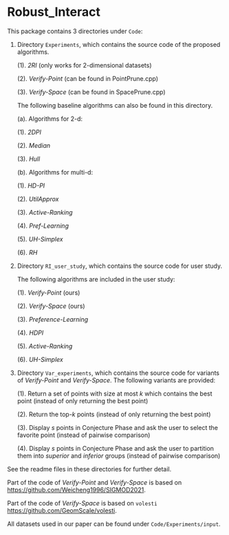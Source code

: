 # Robust_Interact


This package contains 3 directories under `Code`: 
1. Directory `Experiments`, which contains the source code of the proposed algorithms.

	(1). *2RI* (only works for 2-dimensional datasets)
  
	(2). *Verify-Point* (can be found in PointPrune.cpp)
  
	(3). *Verify-Space* (can be found in SpacePrune.cpp)
  
    The following baseline algorithms can also be found in this directory.
	
	(a). Algorithms for 2-d:

	(1). *2DPI* 

	(2). *Median*

	(3). *Hull*

	(b). Algorithms for multi-d:

	(1). *HD-PI*

	(2). *UtilApprox*

	(3). *Active-Ranking*

	(4). *Pref-Learning*

	(5). *UH-Simplex*

	(6). *RH*

2. Directory `RI_user_study`, which contains the source code for user study.

	The following algorithms are included in the user study:

	(1). *Verify-Point* (ours)
  
	(2). *Verify-Space* (ours)
  
	(3). *Preference-Learning*
  
	(4). *HDPI*
  
	(5). *Active-Ranking*
  
	(6). *UH-Simplex*

3. Directory `Var_experiments`, which contains the source code for variants of *Verify-Point* and *Verify-Space*. The following variants are provided:

	(1). Return a set of points with size at most *k* which contains the best point (instead of only returning the best point)
	
	(2). Return the top-*k* points (instead of only returning the best point)
	
	(3). Display *s* points in Conjecture Phase and ask the user to select the favorite point (instead of pairwise comparison)
	
	(4). Display *s* points in Conjecture Phase and ask the user to partition them into *superior* and *inferior* groups (instead of pairwise comparison)

See the readme files in these directories for further detail.

Part of the code of *Verify-Point* and *Verify-Space* is based on https://github.com/Weicheng1996/SIGMOD2021.

Part of the code of *Verify-Space* is based on `volesti` https://github.com/GeomScale/volesti.

All datasets used in our paper can be found under `Code/Experiments/input`.
